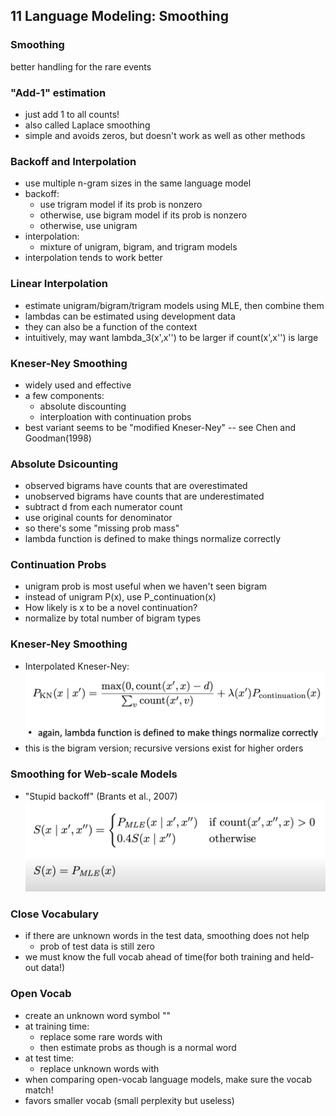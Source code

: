 ## 11 Language Modeling: Smoothing
### Smoothing
better handling for the rare events
### "Add-1" estimation
- just add 1 to all counts!
- also called Laplace smoothing
- simple and avoids zeros, but doesn't work as well as other methods
### Backoff and Interpolation
- use multiple n-gram sizes in the same language model
- backoff:
    - use trigram model if its prob is nonzero
    - otherwise, use bigram model if its prob is nonzero
    - otherwise, use unigram
- interpolation:
    - mixture of unigram, bigram, and trigram models
- interpolation tends to work better
### Linear Interpolation
- estimate unigram/bigram/trigram models using MLE, then combine them
- lambdas can be estimated using development data
- they can also be a function of the context
- intuitively, may want lambda_3(x',x'') to be larger if count(x',x'') is large
### Kneser-Ney Smoothing
- widely used and effective
- a few components:
    - absolute discounting
    - interploation with continuation probs
- best variant seems to be "modified Kneser-Ney" -- see Chen and Goodman(1998)
### Absolute Dsicounting
- observed bigrams have counts that are overestimated
- unobserved bigrams have counts that are underestimated
- subtract d from each numerator count
- use original counts for denominator
- so there's some "missing prob mass"
- lambda function is defined to make things normalize correctly
### Continuation Probs
- unigram prob is most useful when we haven't seen bigram
- instead of unigram P(x), use P_continuation(x)
- How likely is x to be a novel continuation?
- normalize by total number of bigram types
### Kneser-Ney Smoothing
- Interpolated Kneser-Ney:
![Image of Kneser-Ney Smoothing](https://github.com/joyhuan/NLP/blob/main/Kneser-Ney.png)
- this is the bigram version; recursive versions exist for higher orders
### Smoothing for Web-scale Models
- "Stupid backoff" (Brants et al., 2007) 
![Image of Stupid backoff](https://github.com/joyhuan/NLP/blob/main/stupid_backoff.png)
### Close Vocabulary
- if there are unknown words in the test data, smoothing does not help
    - prob of test data is still zero
- we must know the full vocab ahead of time(for both training and held-out data!)
### Open Vocab
- create an unknown word symbol "<UNK>"
- at training time:
    - replace some rare words with <UNK>
    - then estimate probs as though <UNK> is a normal word
- at test time:
    - replace unknown words with <UNK>
- when comparing open-vocab language models, make sure the vocab match!
- favors smaller vocab (small perplexity but useless)